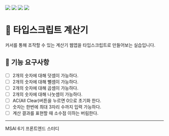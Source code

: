 ![](https://img.shields.io/badge/language-html-red.svg)
![](https://img.shields.io/badge/language-css-blue.svg)
![](https://img.shields.io/badge/language-ts-yellow.svg)
![](https://img.shields.io/badge/license-MIT-brightgreen.svg)

# 🧮 타입스크립트 계산기

커서를 통해 조작할 수 있는 계산기 웹앱을 타입스크립트로 만들어보는 실습입니다.

## 🎯 기능 요구사항

- [ ] 2개의 숫자에 대해 덧셈이 가능하다.
- [ ] 2개의 숫자에 대해 뺄셈이 가능하다.
- [ ] 2개의 숫자에 대해 곱셈이 가능하다.
- [ ] 2개의 숫자에 대해 나눗셈이 가능하다.
- [ ] AC(All Clear)버튼을 누르면 0으로 초기화 한다.
- [ ] 숫자는 한번에 최대 3자리 수까지 입력 가능하다.
- [ ] 계산 결과를 표현할 때 소수점 이하는 버림한다.

---
MSAI 6기 프론트엔드 스터디
